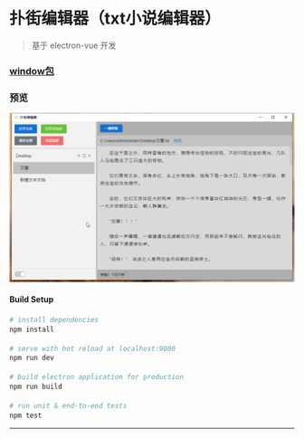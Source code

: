 # 扑街编辑器（txt小说编辑器）

> 基于 electron-vue 开发

### [window包](./example/win-unpacked.rar)


### 预览

![avatar](./example/1.png)

#### Build Setup

``` bash
# install dependencies
npm install

# serve with hot reload at localhost:9080
npm run dev

# build electron application for production
npm run build

# run unit & end-to-end tests
npm test


```

---

